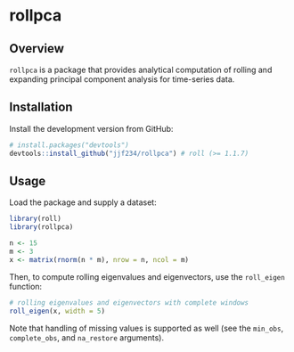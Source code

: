 # rollpca

## Overview

`rollpca` is a package that provides analytical computation of rolling and expanding principal component analysis for time-series data.

## Installation

Install the development version from GitHub:

``` r
# install.packages("devtools")
devtools::install_github("jjf234/rollpca") # roll (>= 1.1.7)
```

## Usage

Load the package and supply a dataset:

``` r
library(roll)
library(rollpca)

n <- 15
m <- 3
x <- matrix(rnorm(n * m), nrow = n, ncol = m)
```
Then, to compute rolling eigenvalues and eigenvectors, use the `roll_eigen` function:

```r
# rolling eigenvalues and eigenvectors with complete windows
roll_eigen(x, width = 5)
```

Note that handling of missing values is supported as well (see the `min_obs`, `complete_obs`, and `na_restore` arguments).